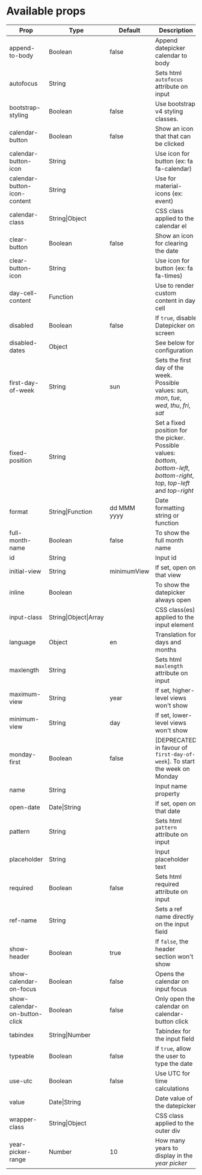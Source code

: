 # Available props


| Prop                          | Type             | Default     | Description                                     |
| ----------------------------- | -----------------| ----------- | ----------------------------------------------- |
| append-to-body                | Boolean          | false       | Append datepicker calendar to body              |
| autofocus                     | String           |             | Sets html `autofocus` attribute on input        |
| bootstrap-styling             | Boolean          | false       | Use bootstrap v4 styling classes.               |
| calendar-button               | Boolean          | false       | Show an icon that that can be clicked           |
| calendar-button-icon          | String           |             | Use icon for button (ex: fa fa-calendar)        |
| calendar-button-icon-content  | String           |             | Use for material-icons (ex: event)              |
| calendar-class                | String&#124;Object |           | CSS class applied to the calendar el            |
| clear-button                  | Boolean          | false       | Show an icon for clearing the date              |
| clear-button-icon             | String           |             | Use icon for button (ex: fa fa-times)           |
| day-cell-content              | Function         |             | Use to render custom content in day cell        |
| disabled                      | Boolean          | false       | If `true`, disable Datepicker on screen         |
| disabled-dates                | Object           |             | See below for configuration                     |
| first-day-of-week             | String           | sun         | Sets the first day of the week. Possible values: _sun_, _mon_, _tue_, _wed_, _thu_, _fri_, _sat_ |
| fixed-position                | String           |             | Set a fixed position for the picker. Possible values: _bottom_, _bottom-left_, _bottom-right_, _top_, _top-left_ and _top-right_ |
| format                        | String&#124;Function | dd MMM yyyy | Date formatting string or function          |
| full-month-name               | Boolean          | false       | To show the full month name                     |
| id                            | String           |             | Input id                                        |
| initial-view                  | String           | minimumView | If set, open on that view                       |
| inline                        | Boolean          |             | To show the datepicker always open              |
| input-class                   | String&#124;Object&#124;Array| | CSS class(es) applied to the input element      |
| language                      | Object           | en          | Translation for days and months                 |
| maxlength                     | String           |             | Sets html `maxlength` attribute on input        |
| maximum-view                  | String           | year        | If set, higher-level views won't show           |
| minimum-view                  | String           | day         | If set, lower-level views won't show            |
| monday-first                  | Boolean          | false       | [DEPRECATED in favour of `first-day-of-week`]. To start the week on Monday |
| name                          | String           |             | Input name property                             |
| open-date                     | Date&#124;String |             | If set, open on that date                       |
| pattern                       | String           |             | Sets html `pattern` attribute on input          |
| placeholder                   | String           |             | Input placeholder text                          |
| required                      | Boolean          | false       | Sets html required attribute on input           |
| ref-name                      | String           |             | Sets a ref name directly on the input field     |
| show-header                   | Boolean          | true        | If `false`, the header section won't show       |
| show-calendar-on-focus        | Boolean          | false       | Opens the calendar on input focus               |
| show-calendar-on-button-click | Boolean          | false       | Only open the calendar on calendar-button click |
| tabindex                      | String&#124;Number |           | Tabindex for the input field                    |
| typeable                      | Boolean          | false       | If `true`, allow the user to type the date      |
| use-utc                       | Boolean          | false       | Use UTC for time calculations                   |
| value                         | Date&#124;String |             | Date value of the datepicker                    |
| wrapper-class                 | String&#124;Object |           | CSS class applied to the outer div              |
| year-picker-range             | Number           | 10          | How many years to display in the _year picker_  |
